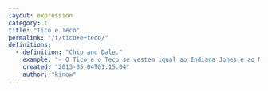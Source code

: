 ```yaml
---
layout: expression
category: t
title: "Tico e Teco"
permalink: "/t/tico+e+teco/"
definitions:
  - definition: "Chip and Dale."
    example: "- O Tico e o Teco se vestem igual ao Indiana Jones e ao Magnum PI!"
    created: "2013-05-04T01:15:04"
    author: "kinow"
---
```

